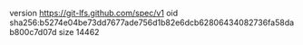 version https://git-lfs.github.com/spec/v1
oid sha256:b5274e04be73dd7677ade756d1b82e6dcb62806434082736fa58dab800c7d07d
size 14462
